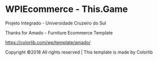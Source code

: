 # WPIEcommerce - This.Game
Projeto Integrado - Universidade Cruzeiro do Sul

Thanks for Amado - Furniture Ecommerce Template

https://colorlib.com/wp/template/amado/

Copyright ©2018 All rights reserved | This template is made by Colorlib
